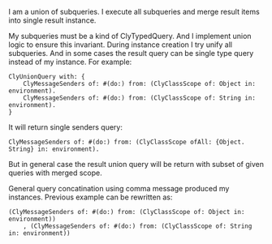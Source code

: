 I am a union of subqueries.
I execute all subqueries and merge result items into single result instance.

My subqueries must be a kind of ClyTypedQuery. And I implement union logic to ensure this invariant.
During instance creation I try unify all subqueries. And in some cases the result query can be single type query instead of my instance.
For example:

	ClyUnionQuery with: { 
		ClyMessageSenders of: #(do:) from: (ClyClassScope of: Object in: environment). 
		ClyMessageSenders of: #(do:) from: (ClyClassScope of: String in: environment). 
	} 

It will return single senders query: 

	ClyMessageSenders of: #(do:) from: (ClyClassScope ofAll: {Object. String} in: environment).

But in general case the result union query will be return with subset of given queries with merged scope.

General query concatination using comma message produced my instances. Previous example can be rewritten as: 

	(ClyMessageSenders of: #(do:) from: (ClyClassScope of: Object in: environment))
		, (ClyMessageSenders of: #(do:) from: (ClyClassScope of: String in: environment))

